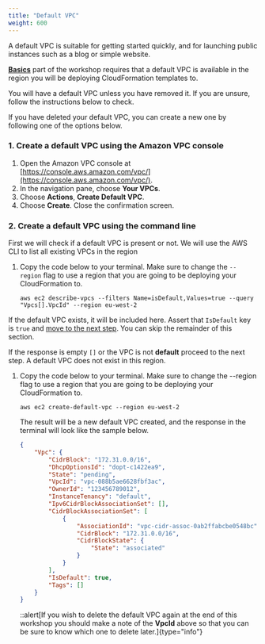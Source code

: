 ```yaml
---
title: "Default VPC"
weight: 600
---
```

A default VPC is suitable for getting started quickly, and for launching public instances such as a blog or simple website.

**[Basics](../../Basics)** part of the workshop requires that a default VPC is available in the region you will be deploying CloudFormation templates to.

You will have a default VPC unless you have removed it. If you are unsure, follow the instructions below to check.

If you have deleted your default VPC, you can create a new one by following one of the options below.

### 1. Create a default VPC using the Amazon VPC console

1. Open the Amazon VPC console at [https://console.aws.amazon.com/vpc/](https://console.aws.amazon.com/vpc/).
1. In the navigation pane, choose **Your VPCs**.
1. Choose **Actions**, **Create Default VPC**.
1. Choose **Create**. Close the confirmation screen.

### 2. Create a default VPC using the command line

First we will check if a default VPC is present or not. We will use the AWS CLI to list all existing VPCs in the region

1. Copy the code below to your terminal. Make sure to change the `--region` flag to use a region that you are going to be deploying your CloudFormation to.

    ```shell
    aws ec2 describe-vpcs --filters Name=isDefault,Values=true --query "Vpcs[].VpcId" --region eu-west-2
    ```

If the default VPC exists, it will be included here. Assert that `IsDefault` key is `true` and [move to the next step](../../Basics). You can skip the remainder of this section.

If the response is empty `[]` or the VPC is not **default** proceed to the next step. A default VPC does not exist in this region.

1. Copy the code below to your terminal. Make sure to change the --region flag to use a region that you are going to be deploying your CloudFormation to.

    ```shell
    aws ec2 create-default-vpc --region eu-west-2
    ```

    The result will be a new default VPC created, and the response in the terminal will look like the sample below.

    ```json
    {
        "Vpc": {
            "CidrBlock": "172.31.0.0/16",
            "DhcpOptionsId": "dopt-c1422ea9",
            "State": "pending",
            "VpcId": "vpc-088b5ae6628fbf3ac",
            "OwnerId": "123456789012",
            "InstanceTenancy": "default",
            "Ipv6CidrBlockAssociationSet": [],
            "CidrBlockAssociationSet": [
                {
                    "AssociationId": "vpc-cidr-assoc-0ab2ffabcbe0548bc",
                    "CidrBlock": "172.31.0.0/16",
                    "CidrBlockState": {
                        "State": "associated"
                    }
                }
            ],
            "IsDefault": true,
            "Tags": []
        }
    }
    ```

   ::alert[If you wish to delete the default VPC again at the end of this workshop you should make a note of the **VpcId** above so that you can be sure to know which one to delete later.]{type="info"}
